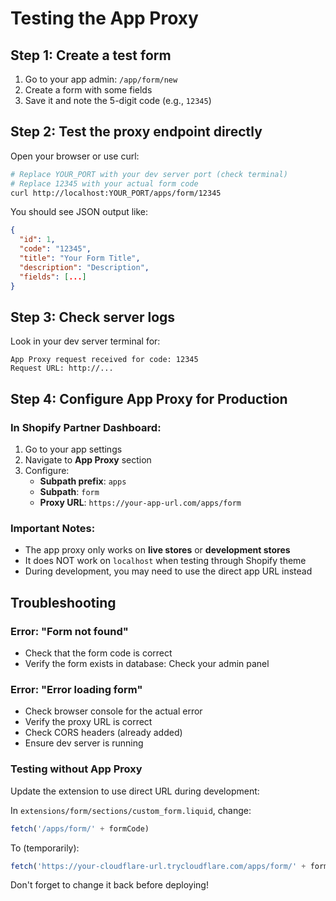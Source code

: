 # Testing the App Proxy

## Step 1: Create a test form
1. Go to your app admin: `/app/form/new`
2. Create a form with some fields
3. Save it and note the 5-digit code (e.g., `12345`)

## Step 2: Test the proxy endpoint directly

Open your browser or use curl:
```bash
# Replace YOUR_PORT with your dev server port (check terminal)
# Replace 12345 with your actual form code
curl http://localhost:YOUR_PORT/apps/form/12345
```

You should see JSON output like:
```json
{
  "id": 1,
  "code": "12345",
  "title": "Your Form Title",
  "description": "Description",
  "fields": [...]
}
```

## Step 3: Check server logs

Look in your dev server terminal for:
```
App Proxy request received for code: 12345
Request URL: http://...
```

## Step 4: Configure App Proxy for Production

### In Shopify Partner Dashboard:
1. Go to your app settings
2. Navigate to **App Proxy** section
3. Configure:
   - **Subpath prefix**: `apps`
   - **Subpath**: `form`
   - **Proxy URL**: `https://your-app-url.com/apps/form`

### Important Notes:
- The app proxy only works on **live stores** or **development stores**
- It does NOT work on `localhost` when testing through Shopify theme
- During development, you may need to use the direct app URL instead

## Troubleshooting

### Error: "Form not found"
- Check that the form code is correct
- Verify the form exists in database: Check your admin panel

### Error: "Error loading form"
- Check browser console for the actual error
- Verify the proxy URL is correct
- Check CORS headers (already added)
- Ensure dev server is running

### Testing without App Proxy

Update the extension to use direct URL during development:

In `extensions/form/sections/custom_form.liquid`, change:
```javascript
fetch('/apps/form/' + formCode)
```

To (temporarily):
```javascript
fetch('https://your-cloudflare-url.trycloudflare.com/apps/form/' + formCode)
```

Don't forget to change it back before deploying!

